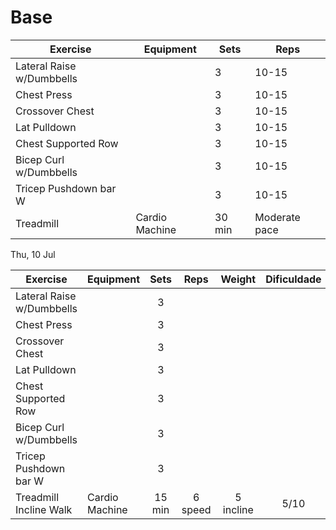 # Base

| Exercise                  | Equipment      | Sets   | Reps          |
| ------------------------- | -------------- | ------ | ------------- |
| Lateral Raise w/Dumbbells |                | 3      | 10-15         |
| Chest Press               |                | 3      | 10-15         |
| Crossover Chest           |                | 3      | 10-15         |
| Lat Pulldown              |                | 3      | 10-15         |
| Chest Supported Row       |                | 3      | 10-15         |
| Bicep Curl w/Dumbbells    |                | 3      | 10-15         |
| Tricep Pushdown bar W     |                | 3      | 10-15         |
| Treadmill                 | Cardio Machine | 30 min | Moderate pace |

Thu, 10 Jul

| Exercise                  | Equipment      |  Sets  |  Reps   |  Weight   | Dificuldade |
| ------------------------- | -------------- | :----: | :-----: | :-------: | :---------: |
| Lateral Raise w/Dumbbells |                |   3    |         |           |             |
| Chest Press               |                |   3    |         |           |             |
| Crossover Chest           |                |   3    |         |           |             |
| Lat Pulldown              |                |   3    |         |           |             |
| Chest Supported Row       |                |   3    |         |           |             |
| Bicep Curl w/Dumbbells    |                |   3    |         |           |             |
| Tricep Pushdown bar W     |                |   3    |         |           |             |
| Treadmill Incline Walk    | Cardio Machine | 15 min | 6 speed | 5 incline |    5/10     |
